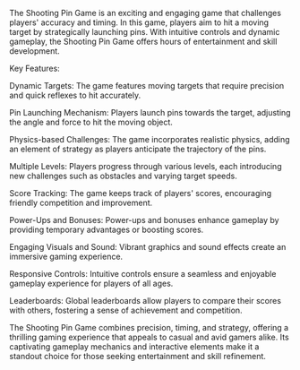 The Shooting Pin Game is an exciting and engaging game that challenges players' accuracy and timing. In this game, players aim to hit a moving target by strategically launching pins. With intuitive controls and dynamic gameplay, the Shooting Pin Game offers hours of entertainment and skill development.

Key Features:

Dynamic Targets: The game features moving targets that require precision and quick reflexes to hit accurately.

Pin Launching Mechanism: Players launch pins towards the target, adjusting the angle and force to hit the moving object.

Physics-based Challenges: The game incorporates realistic physics, adding an element of strategy as players anticipate the trajectory of the pins.

Multiple Levels: Players progress through various levels, each introducing new challenges such as obstacles and varying target speeds.

Score Tracking: The game keeps track of players' scores, encouraging friendly competition and improvement.

Power-Ups and Bonuses: Power-ups and bonuses enhance gameplay by providing temporary advantages or boosting scores.

Engaging Visuals and Sound: Vibrant graphics and sound effects create an immersive gaming experience.

Responsive Controls: Intuitive controls ensure a seamless and enjoyable gameplay experience for players of all ages.

Leaderboards: Global leaderboards allow players to compare their scores with others, fostering a sense of achievement and competition.

The Shooting Pin Game combines precision, timing, and strategy, offering a thrilling gaming experience that appeals to casual and avid gamers alike. Its captivating gameplay mechanics and interactive elements make it a standout choice for those seeking entertainment and skill refinement.
